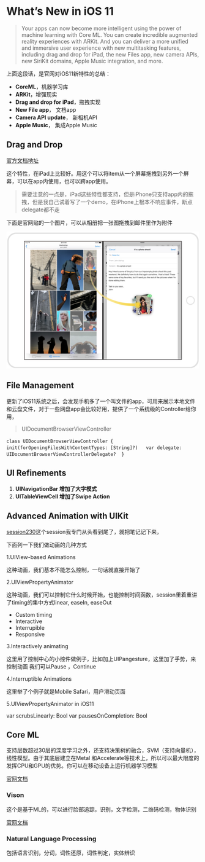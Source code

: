 # What’s New in iOS 11


> Your apps can now become more intelligent using the power of machine learning with Core ML. You can create incredible augmented reality experiences with ARKit. And you can deliver a more unified and immersive user experience with new multitasking features, including drag and drop for iPad, the new Files app, new camera APIs, new SiriKit domains, Apple Music integration, and more.

上面这段话，是官网对iOS11新特性的总结：

*  **CoreML**，机器学习库
*  **ARKit**，增强现实
*  **Drag and drop for iPad**，拖拽实现
*  **New File app**， 文档app
*  **Camera API update**， 新相机API
*  **Apple Music**， 集成Apple Music



## Drag and Drop
[官方文档地址](https://developer.apple.com/documentation/uikit/drag_and_drop?language=objc)

这个特性，在iPad上比较好。用这个可以将item从一个屏幕拖拽到另外一个屏幕，可以在app内使用，也可以跨app使用。

> 需要注意的一点是，iPad这些特性都支持，但是iPhone只支持app内的拖拽，但是我自己试着写了一个demo，在iPhone上根本不响应事件，断点delegate都不走

下面是官网贴的一个图片，可以从相册把一张图拖拽到邮件里作为附件

![](images/drag.png)


## File Management
更新了iOS11系统之后，会发现手机多了一个叫文件的app，可用来展示本地文件和云盘文件，对于一些网盘app会比较好用，提供了一个系统级的Controller给你用，

> UIDocumentBrowserViewController

`class UIDocumentBrowserViewController {   init(forOpeningFilesWithContentTypes: [String]?)  
    var delegate: UIDocumentBrowserViewControllerDelegate?  }`
    
    
## UI Refinements

1. **UINavigationBar 增加了大字模式**
2. **UITableViewCell 增加了Swipe Action**


## Advanced Animation with UIKit
[session230](https://developer.apple.com/videos/play/wwdc2017/230/)这个session我专门从头看到尾了，就把笔记记下来，

下面列一下我们做动画的几种方式

1.UIView-based Animations

这种动画，我们基本不能怎么控制，一句话就直接开始了

2.UIViewPropertyAnimator

这种动画，我们可以控制它什么时候开始，也能控制时间函数，session里着重讲了timing的集中方式linear, easeIn, easeOut

* Custom timing
* Interactive 
* Interrupible
* Responsive

3.Interactively animating

这里用了控制中心的小控件做例子，比如加上UIPangesture，这里加了手势，来控制动画
我们可以Pause ，Continue

4.Interruptible Animations

这里举了个例子就是Mobile Safari，用户滑动页面

5.UIViewPropertyAnimator in iOS11

var scrubsLinearly: Bool
var pausesOnCompletion: Bool






## Core ML 
支持层数超过30层的深度学习之外，还支持决策树的融合，SVM（支持向量机），线性模型。由于其底层建立在Metal 和Accelerate等技术上，所以可以最大限度的发挥CPU和GPU的优势。你可以在移动设备上运行机器学习模型

[官网文档](https://developer.apple.com/documentation/coreml)


### Vison
这个是基于ML的，可以进行脸部追踪，识别，文字检测，二维码检测，物体识别

[官网文档](https://developer.apple.com/documentation/vision)

### Natural Language Processing
包括语言识别，分词，词性还原，词性判定，实体辨识
